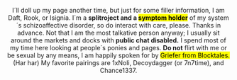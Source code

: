 <div align="center">

I´ll doll up my page another time, but just for some filler information, I am Daft, Rook, or Isignia. I´m a <b>splitroject and a <mark>symptom holder</mark></b> of my system´s schizoaffective disorder, so do interact with care, please. Thanks in advance. Not that I am the most talkative person anyway; I usually sit around the markets and docks with <b>public chat disabled.</b> I spend most of my time here looking at people´s ponies and pages. <b>Do not</b> flirt with me or be sexual by any means, I am happily spoken for by <mark>Griefer from Blocktales.</mark> (Har har) My favorite pairings are 1xNoli, Decoydagger (or 7n7time), and Chance1337.

</div>
